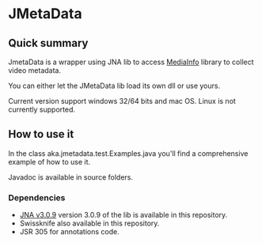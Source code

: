 # JMetaData #

## Quick summary ##

JmetaData is a wrapper using JNA lib to access [MediaInfo](http://mediaarea.net/en/MediaInfo) library to collect video metadata. 

You can either let the JMetaData lib load its own dll or use yours.

Current version support windows 32/64 bits and mac OS. Linux is not currently supported.

## How to use it ##

In the class aka.jmetadata.test.Examples.java you'll find a comprehensive example of how to use it.

Javadoc is available in source folders. 

### Dependencies ###

* [JNA v3.0.9](https://github.com/twall/jna)
version 3.0.9 of the lib is available in this repository. 
* Swissknife also available in this repository.
* JSR 305 for annotations code.
